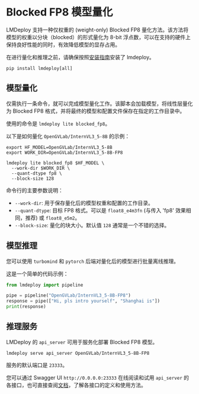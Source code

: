 # Blocked FP8 模型量化

LMDeploy 支持一种仅权重的 (weight-only) Blocked FP8 量化方法。该方法将模型的权重以分块（blocked）的形式量化为 8-bit 浮点数，可以在支持的硬件上保持良好性能的同时，有效降低模型的显存占用。

在进行量化和推理之前，请确保按照[安装指南](../get_started/installation.md)安装了 lmdeploy。

```shell
pip install lmdeploy[all]
```

## 模型量化

仅需执行一条命令，就可以完成模型量化工作。该脚本会加载模型，将线性层量化为 Blocked FP8 格式，并将最终的模型和配置文件保存在指定的工作目录中。

使用的命令是 `lmdeploy lite blocked_fp8`。

以下是如何量化 `OpenGVLab/InternVL3_5-8B` 的示例：

```shell
export HF_MODEL=OpenGVLab/InternVL3_5-8B
export WORK_DIR=OpenGVLab/InternVL3_5-8B-FP8

lmdeploy lite blocked_fp8 $HF_MODEL \
  --work-dir $WORK_DIR \
  --quant-dtype fp8 \
  --block-size 128
```

命令行的主要参数说明：

- `--work-dir`: 用于保存量化后的模型权重和配置的工作目录。
- `--quant-dtype`: 目标 FP8 格式。可以是 `float8_e4m3fn` (与传入 'fp8' 效果相同，推荐) 或 `float8_e5m2`。
- `--block-size`: 量化的块大小。默认值 `128` 通常是一个不错的选择。

## 模型推理

您可以使用 `turbomind` 和 `pytorch` 后端对量化后的模型进行批量离线推理。

这是一个简单的代码示例：

```python
from lmdeploy import pipeline

pipe = pipeline("OpenGVLab/InternVL3_5-8B-FP8")
response = pipe(["Hi, pls intro yourself", "Shanghai is"])
print(response)
```

## 推理服务

LMDeploy 的 `api_server` 可用于服务化部署 Blocked FP8 模型。

```shell
lmdeploy serve api_server OpenGVLab/InternVL3_5-8B-FP8
```

服务的默认端口是 `23333`。

您可以通过 Swagger UI `http://0.0.0.0:23333` 在线阅读和试用 `api_server` 的各接口，也可直接查阅[文档](../llm/api_server.md)，了解各接口的定义和使用方法。
